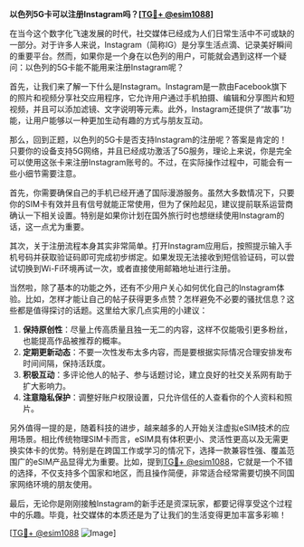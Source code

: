 **以色列5G卡可以注册Instagram吗？[[TG💪+ @esim1088](https://t.me/s/esim1088)]**

在当今这个数字化飞速发展的时代，社交媒体已经成为人们日常生活中不可或缺的一部分。对于许多人来说，Instagram（简称IG）是分享生活点滴、记录美好瞬间的重要平台。然而，如果你是一个身在以色列的用户，可能就会遇到这样一个疑问：以色列的5G卡能不能用来注册Instagram呢？

首先，让我们来了解一下什么是Instagram。Instagram是一款由Facebook旗下的照片和视频分享社交应用程序，它允许用户通过手机拍摄、编辑和分享图片和短视频，并且可以添加滤镜、文字说明等元素。此外，Instagram还提供了“故事”功能，让用户能够以一种更加生动有趣的方式与朋友互动。

那么，回到正题，以色列的5G卡是否支持Instagram的注册呢？答案是肯定的！只要你的设备支持5G网络，并且已经成功激活了5G服务，理论上来说，你是完全可以使用这张卡来注册Instagram账号的。不过，在实际操作过程中，可能会有一些小细节需要注意。

首先，你需要确保自己的手机已经开通了国际漫游服务。虽然大多数情况下，只要你的SIM卡有效并且有信号就能正常使用，但为了保险起见，建议提前联系运营商确认一下相关设置。特别是如果你计划在国外旅行时也想继续使用Instagram的话，这一点尤为重要。

其次，关于注册流程本身其实非常简单。打开Instagram应用后，按照提示输入手机号码并获取验证码即可完成初步绑定。如果发现无法接收到短信验证码，可以尝试切换到Wi-Fi环境再试一次，或者直接使用邮箱地址进行注册。

当然啦，除了基本的功能之外，还有不少用户关心如何优化自己的Instagram体验。比如，怎样才能让自己的帖子获得更多点赞？怎样避免不必要的骚扰信息？这些都是值得探讨的话题。这里给大家几点实用的小建议：

1. **保持原创性**：尽量上传高质量且独一无二的内容，这样不仅能吸引更多粉丝，也能提高作品被推荐的概率。
2. **定期更新动态**：不要一次性发布太多内容，而是要根据实际情况合理安排发布时间间隔，保持活跃度。
3. **积极互动**：多评论他人的帖子、参与话题讨论，建立良好的社交关系网有助于扩大影响力。
4. **注意隐私保护**：调整好账户权限设置，只允许信任的人查看你的个人资料和照片。

另外值得一提的是，随着科技的进步，越来越多的人开始关注虚拟eSIM技术的应用场景。相比传统物理SIM卡而言，eSIM具有体积更小、灵活性更高以及无需更换实体卡的优势。特别是在跨国工作或学习的情况下，选择一款兼容性强、覆盖范围广的eSIM产品显得尤为重要。比如，提到[TG💪+ @esim1088](https://t.me/s/esim1088)，它就是一个不错的选择，不仅支持多个国家和地区，而且操作简便，非常适合经常需要切换不同国家网络环境的朋友使用。

最后，无论你是刚刚接触Instagram的新手还是资深玩家，都要记得享受这个过程中的乐趣。毕竟，社交媒体的本质还是为了让我们的生活变得更加丰富多彩嘛！

[[TG💪+ @esim1088](https://t.me/s/esim1088) ![Image](https://i.postimg.cc/4NQfJmqS/Snipaste-2025-05-13-00-14-12.png)]